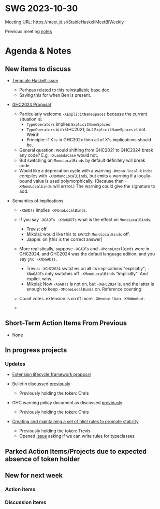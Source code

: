 SWG 2023-10-30
==============

Meeting URL: https://meet.jit.si/StableHaskellMeetBiWeekly

Previous meeting [notes](https://github.com/haskellfoundation/stability/blob/main/meetings/2023-10-16.md)

# Agenda & Notes

## New items to discuss

- [Template Haskell issue](https://gitlab.haskell.org/ghc/ghc/-/issues/24021)
  - Perhpas related to this [reinstallable base](https://edit.smart-cactus.org/h2z2ELauQs2vzhPDeUDr_g#) doc.
  - Saving this for when Ben is present.

- [GHC2024 Proposal](https://github.com/ghc-proposals/ghc-proposals/pull/613)
    - Particularly welcome `-XExplicitNameSpaces` because the current situation is:
        - `TypeOperators` implies `ExplicitNameSpaces`
        - `TypeOperators` is in GHC2021; but `ExplicitNameSpaces` is not.  Weird!
        - Principle: if X is in GHC202x then all of X's implications should be.
    - General question: would shifting from GHC2021 to GHC2024 break any code?  E.g. `-XLambdaCase` would not.
    - But switching on `MonoLocalBinds` by default definitely will break code.
    - Would like a deprecation cycle with a warning `-Wmono-local-binds`: compiles with `-XNoMonoLocalBinds`, but emits a warning if a locally-bound value is used polymorphically.  (Because then `-XMonoLocalbinds` will errror.)  The warning could give the signature to add.


- Semantics of implications.
    - `-XGADTs` implies `-XMonoLocalBinds`.
    - If you say `-XGADTs -XNoGADTs` what is the effect on `MonoLocalBinds`.
        - Trevis: off
        - Mikolaj: would like this to switch `MonoLocalBinds` off.
        - Jappie: on [this is the correct answer]

    - More realistically, suppose `-XGADTs` and `-XMonoLocalBinds` were in GHC2024, and GHC2024 was the default language edition, and you say `ghc -XNoGADTs`.
        - Trevis: `-XGHC2024` switches on all its implications "explicitly"; `-XNoGADTs` only switches off `-XMonoLocalBinds` "implicitly". And explicit wins.
        - Mikolaj: Now `-XGADTs` is not on, but `-XGHC2024` is, and the latter is enough to keep `-XMonoLocalBinds` on.  Reference counting!

    - Count votes: extension is on iff more `-XWombat` than `-XNoWombat`.
    -



## Short-Term Action Items From Previous
- None

## In progress projects
### Updates

  - [Extension lifecycle framework proposal](https://github.com/ghc-proposals/ghc-proposals/pull/601)

  - Bulletin discussed [previously](https://github.com/haskellfoundation/stability/blob/main/meetings/2022-10-17.md)
    - Previously holding the token: Chris

  - GHC warning policy document as discussed [previously](https://github.com/haskellfoundation/stability/blob/main/meetings/2022-05-30.md)
    - Previously holding the token: Chris

  - [Creating and maintaining a set of hlint rules to promote stability](https://github.com/haskellfoundation/stability/pull/14)
    - Previously holding the token: Trevis
    - Opened [issue](https://github.com/ndmitchell/hlint/issues/1440) asking if we can write rules for typeclasses.

## Parked Action Items/Projects due to expected absence of token holder

## New for next week

### Action items

### Discussion items
